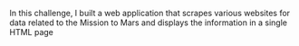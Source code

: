 In this challenge, I built a web application that scrapes various websites for data related to the Mission to Mars and displays the information in a single HTML page
